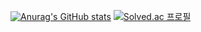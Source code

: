 [![Anurag's GitHub stats](https://github-readme-stats.vercel.app/api?username=ypd01018)](https://github.com/anuraghazra/github-readme-stats)
[![Solved.ac
프로필](http://mazassumnida.wtf/api/v2/generate_badge?boj=ypd01018)](https://solved.ac/ypd01018)
